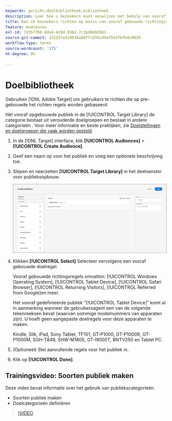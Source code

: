 ```yaml
---
keywords: gericht;doelbibliotheek;bibliotheek
description: Leer hoe u bezoekers kunt aanwijzen met behulp van vooraf opgebouwd verouderde publiek.
title: Kan ik bezoekers richten op basis van vooraf gebouwde richtingsregels?
feature: Audiences
exl-id: 7d7b7768-8da4-4c0d-9362-7c1bd6602b61
source-git-commit: 152257a52d836a88ffcd76cd9af5b3fbfbdc0839
workflow-type: tm+mt
source-wordcount: '175'
ht-degree: 0%

---
```


# Doelbibliotheek

Gebruiken [!DNL Adobe Target] om gebruikers te richten die op pre-gebouwde het richten regels worden gebaseerd.

Het vooraf opgebouwde publiek in de [!UICONTROL Target Library] de categorie bestaat uit verouderde doelgroepen en bestaat in andere categorieën . Voor meer informatie en beste praktijken, zie [Doelstellingen en doelgroepen die vaak worden gesteld](/help/main/c-target/c-troubleshooting-targets-and-audiences/troubleshooting-targets-and-audiences.md#concept_C4EE4B8F4840430CBD798D579A8F208D).

1. In de [!DNL Target] interface, klik **[!UICONTROL Audiences]** > **[!UICONTROL Create Audience]**.
1. Geef een naam op voor het publiek en voeg een optionele beschrijving toe.
1. Slepen en neerzetten **[!UICONTROL Target Library]** in het deelvenster voor publieksopbouw.

   ![Doelbibliotheek](assets/target_library.png)

1. Klikken **[!UICONTROL Select]** Selecteer vervolgens een vooraf gebouwde doelregel.

   Vooraf gebouwde richtingsregels omvatten: [!UICONTROL Windows Operating System], [!UICONTROL Tablet Device], [!UICONTROL Safari Browser], [!UICONTROL Returning Visitors], [!UICONTROL Referred from Google]en meer.

   Het vooraf gedefinieerde publiek &quot;[!UICONTROL Tablet Device]&quot; komt al in aanmerking wanneer de gebruikersagent een van de volgende tekenreeksen bevat (waarvan sommige modelnummers van apparaten zijn). U hoeft geen aangepaste doelregels voor deze apparaten te maken.

   Kindle, Silk, iPad, Sony Tablet, TF101, GT-P1000, GT-P1000R, GT-P1000M, SGH-T849, SHW-M180S, GT-I9000T, BNTV250 en Tablet PC.

1. (Optioneel) Stel aanvullende regels voor het publiek in.
1. Klik op **[!UICONTROL Done]**.

## Trainingsvideo: Soorten publiek maken

Deze video bevat informatie over het gebruik van publiekscategorieën.

* Soorten publiek maken
* Doelcategorieën definiëren

>[!VIDEO](https://video.tv.adobe.com/v/17392)
